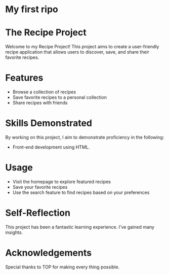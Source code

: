 # My first ripo
# The Recipe Project
Welcome to my Recipe Project! This project aims to create a user-friendly recipe application that allows users to discover, save, and share their favorite recipes.
# Features
- Browse a collection of recipes
- Save favorite recipes to a personal collection
- Share recipes with friends
# Skills Demonstrated
By working on this project, I aim to demonstrate proficiency in the following:
- Front-end development using HTML.
# Usage
- Visit the homepage to explore featured recipes
- Save your favorite recipes
- Use the search feature to find recipes based on your preferences
# Self-Reflection
This project has been a fantastic learning experience. I've gained many insights.
# Acknowledgements
Special thanks to TOP for making every thing possible.

